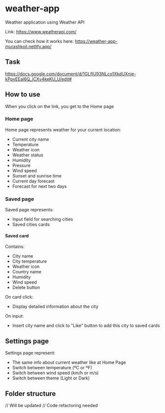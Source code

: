 # weather-app

Weather application using Weather API

Link: https://www.weatherapi.com/

You can check how it works here: https://weather-app-murashkoil.netlify.app/

## Task

https://docs.google.com/document/d/1GLfIU93NLco1XkdUXnje-kPpvEEal6Q_jCXv4keKU_U/edit#

## How to use

When you click on the link, you get to the Home page
### Home page
Home page represents weather for your current location:
* Current city name
* Temperature
* Weather icon
* Weather status
* Humidity
* Pressure
* Wind speed
* Sunset and sunrise time
* Current day forecast
* Forecast for next two days

### Saved page
Saved page represents:
* Input field for searching cities
* Saved cities cards

#### Saved card
Contains: 
* City name
* City temperature
* Weather icon
* Country name
* Humidity
* Wind speed
* Delete button

On card click: 
* Display detailed information about the city

On input: 
* Insert city name and click to "Like" button to add this city to saved cards

## Settings page
Settings page represent:
* The same info about current weather like at Home Page
* Switch between temperature (ºC or ºF)
* Switch between wind speed (km/h or m/s)
* Switch between theme (Light or Dark)

## Folder structure

// Will be updated
// Code refactoring needed

